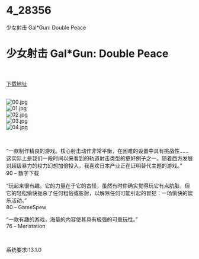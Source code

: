 # 4_28356
少女射击 Gal*Gun: Double Peace
# 少女射击 Gal*Gun: Double Peace
 <br/></br>
[下载地址](https://www.switch520.cc/article/28356 "下载地址")
<br/></br>

<p><img title="00.jpg" src="https://www.switch520.cc/muke_img/2022_03_18_8d3bae3f04374.jpg" alt="00.jpg"><br>
<img title="01.jpg" src="https://www.switch520.cc/muke_img/2022_03_18_b715a3fcafca2.jpg" alt="01.jpg"><br>
<img title="02.jpg" src="https://www.switch520.cc/muke_img/2022_03_18_045611e49c23d.jpg" alt="02.jpg"><br>
<img title="03.jpg" src="https://www.switch520.cc/muke_img/2022_03_18_54bcbf5f14418.jpg" alt="03.jpg"><br>
<img title="04.jpg" src="https://www.switch520.cc/muke_img/2022_03_18_57e5097fa8e15.jpg" alt="04.jpg"></p>
<p>&nbsp;</p>
<p>“一款制作精良的游戏。核心射击动作非常平衡，在困难的设置中具有挑战性……这实际上是我们一段时间以来看到的轨道射击类型的更好例子之一。随着西方发展对超级暴力的权力幻想加倍投入，我喜欢日本产业正在证明替代主题的游戏。”<br>
90 – 数字下载</p>
<p>“玩起来很有趣。它的力量在于它的古怪，虽然有时你确实觉得玩它有点肮脏，但它的轻松愉快扼杀了任何粗俗或影射，以解除任何可能引起的冒犯：一场愉快的娱乐活动。”<br>
80 – GameSpew</p>
<p>“一款有趣的游戏，海量的内容使其具有极强的可重玩性。”<br>
76 – Meristation</p>
<p>&nbsp;</p>
<p>系统要求:13.1.0</p>



